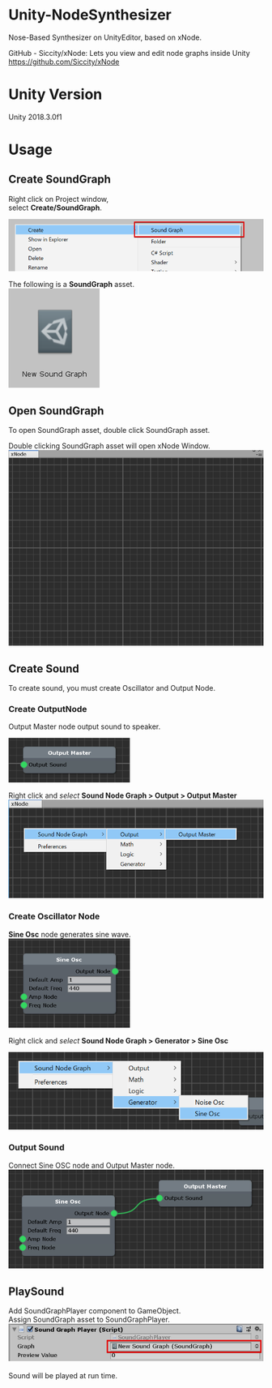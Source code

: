 # Unity-NodeSynthesizer
Nose-Based Synthesizer on UnityEditor, based on xNode.<br>

GitHub - Siccity/xNode: Lets you view and edit node graphs inside Unity<br>
https://github.com/Siccity/xNode

# Unity Version
Unity 2018.3.0f1<br>

# Usage
## Create SoundGraph
Right click on Project window, <br>
select **Create/SoundGraph**. <br>

<img src = "Demo/1_create_soundgraph.png"><br>

The following is a **SoundGraph** asset.<br>
<img src = "Demo/2_soundasset.png"><br>

## Open SoundGraph
To open SoundGraph asset, double click SoundGraph asset.<br>

Double clicking SoundGraph asset will open xNode Window.<br>
<img src = "Demo/3_window.png"><br>

## Create Sound
To create sound, you must create Oscillator and Output Node.<br>

### Create OutputNode
Output Master node output sound to speaker.<br>

<img src = "Demo/5_output_master.png" width = 240><br>

Right click and *select* **Sound Node Graph > Output > Output Master**<br>
<img src = "Demo/4_select_output.png">

### Create Oscillator Node
**Sine Osc** node generates sine wave.<br>
<img src = "Demo/7_sin.png" width = 240><br>

Right click and *select* **Sound Node Graph > Generator > Sine Osc**<br>

<img src = "Demo/6_create_sin.png"><br>

### Output Sound
Connect Sine OSC node and Output Master node.<br>
<img src = "Demo/8_connect.png"><br>

## PlaySound
Add SoundGraphPlayer component to GameObject.<br>
Assign SoundGraph asset to SoundGraphPlayer.<br>
<img src = "Demo/9_SoundGraphPlayer.png"><br>
<br>
Sound will be played at run time.<br>


